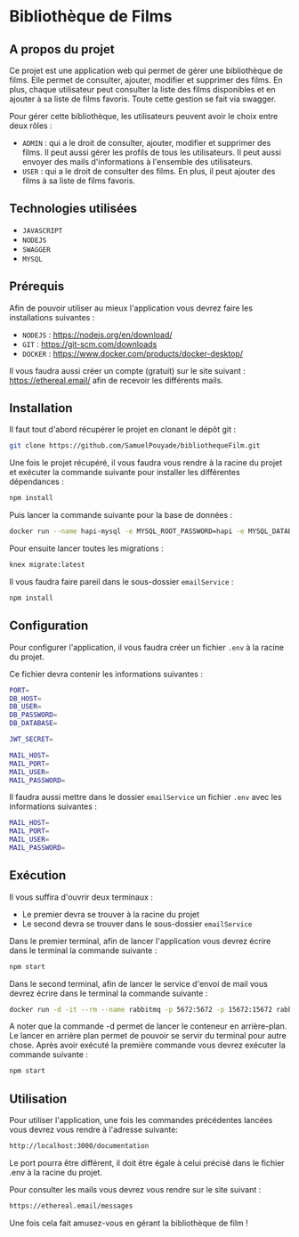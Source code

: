 # Bibliothèque de Films

## A propos du projet

Ce projet est une application web qui permet de gérer une bibliothèque de films. 
Elle permet de consulter, ajouter, modifier et supprimer des films. 
En plus, chaque utilisateur peut consulter la liste des films disponibles et en ajouter à sa liste de films favoris.
Toute cette gestion se fait via swagger.

Pour gérer cette bibliothèque, les utilisateurs peuvent avoir le choix entre deux rôles :
- `ADMIN` : qui a le droit de consulter, ajouter, modifier et supprimer des films. Il peut aussi gérer les profils de tous les utilisateurs. Il peut aussi envoyer des mails d'informations à l'ensemble des utilisateurs.
- `USER` : qui a le droit de consulter des films. En plus, il peut ajouter des films à sa liste de films favoris.

## Technologies utilisées

- `JAVASCRIPT`
- `NODEJS`
- `SWAGGER`
- `MYSQL` 


## Prérequis

Afin de pouvoir utiliser au mieux l'application vous devrez faire les installations suivantes :

- `NODEJS` : https://nodejs.org/en/download/
- `GIT` : https://git-scm.com/downloads
- `DOCKER` : https://www.docker.com/products/docker-desktop/

Il vous faudra aussi créer un compte (gratuit) sur le site suivant : https://ethereal.email/ afin de recevoir les différents mails.

## Installation

Il faut tout d'abord récupérer le projet en clonant le dépôt git :

```bash 
git clone https://github.com/SamuelPouyade/bibliothequeFilm.git
```
Une fois le projet récupéré, il vous faudra vous rendre à la racine du projet et exécuter la commande suivante pour installer les différentes dépendances :

```bash
npm install
```

Puis lancer la commande suivante pour la base de données :

```bash
docker run --name hapi-mysql -e MYSQL_ROOT_PASSWORD=hapi -e MYSQL_DATABASE=user -p 3307:3306 -d mysql:8
```

Pour ensuite lancer toutes les migrations :

```bash
knex migrate:latest
```


Il vous faudra faire pareil dans le sous-dossier `emailService` :

```bash
npm install
```

## Configuration

Pour configurer l'application, il vous faudra créer un fichier `.env` à la racine du projet.

Ce fichier devra contenir les informations suivantes :

```bash
PORT=
DB_HOST=
DB_USER=
DB_PASSWORD=
DB_DATABASE=

JWT_SECRET=

MAIL_HOST=
MAIL_PORT=
MAIL_USER=
MAIL_PASSWORD=
```

Il faudra aussi mettre dans le dossier `emailService` un fichier `.env` avec les informations suivantes :

```bash
MAIL_HOST=
MAIL_PORT=
MAIL_USER=
MAIL_PASSWORD=
```

## Exécution

Il vous suffira d'ouvrir deux terminaux : 

- Le premier devra se trouver à la racine du projet
- Le second devra se trouver dans le sous-dossier `emailService`

Dans le premier terminal, afin de lancer l'application vous devrez écrire dans le terminal la commande suivante :

```bash
npm start
```

Dans le second terminal, afin de lancer le service d'envoi de mail vous devrez écrire dans le terminal la commande suivante :

```bash
docker run -d -it --rm --name rabbitmq -p 5672:5672 -p 15672:15672 rabbitmq:3.12-management
```
A noter que la commande -d permet de lancer le conteneur en arrière-plan. 
Le lancer en arrière plan permet de pouvoir se servir du terminal pour autre chose. 
Après avoir exécuté la première commande vous devrez exécuter la commande suivante :

```bash
npm start
```


## Utilisation

Pour utiliser l'application, une fois les commandes précédentes lancées vous devrez vous rendre à l'adresse suivante:

```bash
http://localhost:3000/documentation
```

Le port pourra être différent, il doit être égale à celui précisé dans le fichier .env à la racine du projet.

Pour consulter les mails vous devrez vous rendre sur le site suivant : 

```bash
https://ethereal.email/messages
```

Une fois cela fait amusez-vous en gérant la bibliothèque de film !
